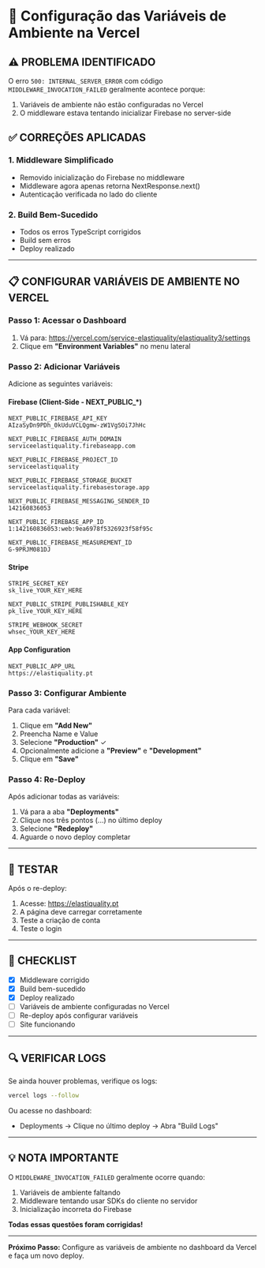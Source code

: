 # 🔧 Configuração das Variáveis de Ambiente na Vercel

## ⚠️ **PROBLEMA IDENTIFICADO**

O erro `500: INTERNAL_SERVER_ERROR` com código `MIDDLEWARE_INVOCATION_FAILED` geralmente acontece porque:
1. Variáveis de ambiente não estão configuradas no Vercel
2. O middleware estava tentando inicializar Firebase no server-side

## ✅ **CORREÇÕES APLICADAS**

### **1. Middleware Simplificado**
- Removido inicialização do Firebase no middleware
- Middleware agora apenas retorna NextResponse.next()
- Autenticação verificada no lado do cliente

### **2. Build Bem-Sucedido**
- Todos os erros TypeScript corrigidos
- Build sem erros
- Deploy realizado

---

## 📋 **CONFIGURAR VARIÁVEIS DE AMBIENTE NO VERCEL**

### **Passo 1: Acessar o Dashboard**
1. Vá para: https://vercel.com/service-elastiquality/elastiquality3/settings
2. Clique em **"Environment Variables"** no menu lateral

### **Passo 2: Adicionar Variáveis**

Adicione as seguintes variáveis:

#### **Firebase (Client-Side - NEXT_PUBLIC_*)**
```
NEXT_PUBLIC_FIREBASE_API_KEY
AIzaSyDn9PDh_0kUduVCLQgmw-zW1VgSOi7JhHc

NEXT_PUBLIC_FIREBASE_AUTH_DOMAIN
serviceelastiquality.firebaseapp.com

NEXT_PUBLIC_FIREBASE_PROJECT_ID
serviceelastiquality

NEXT_PUBLIC_FIREBASE_STORAGE_BUCKET
serviceelastiquality.firebasestorage.app

NEXT_PUBLIC_FIREBASE_MESSAGING_SENDER_ID
142160836053

NEXT_PUBLIC_FIREBASE_APP_ID
1:142160836053:web:9ea6978f5326923f58f95c

NEXT_PUBLIC_FIREBASE_MEASUREMENT_ID
G-9PRJM081DJ
```

#### **Stripe**
```
STRIPE_SECRET_KEY
sk_live_YOUR_KEY_HERE

NEXT_PUBLIC_STRIPE_PUBLISHABLE_KEY
pk_live_YOUR_KEY_HERE

STRIPE_WEBHOOK_SECRET
whsec_YOUR_KEY_HERE
```

#### **App Configuration**
```
NEXT_PUBLIC_APP_URL
https://elastiquality.pt
```

### **Passo 3: Configurar Ambiente**

Para cada variável:
1. Clique em **"Add New"**
2. Preencha Name e Value
3. Selecione **"Production"** ✓
4. Opcionalmente adicione a **"Preview"** e **"Development"**
5. Clique em **"Save"**

### **Passo 4: Re-Deploy**

Após adicionar todas as variáveis:
1. Vá para a aba **"Deployments"**
2. Clique nos três pontos (...) no último deploy
3. Selecione **"Redeploy"**
4. Aguarde o novo deploy completar

---

## 🧪 **TESTAR**

Após o re-deploy:
1. Acesse: https://elastiquality.pt
2. A página deve carregar corretamente
3. Teste a criação de conta
4. Teste o login

---

## 📝 **CHECKLIST**

- [x] Middleware corrigido
- [x] Build bem-sucedido
- [x] Deploy realizado
- [ ] Variáveis de ambiente configuradas no Vercel
- [ ] Re-deploy após configurar variáveis
- [ ] Site funcionando

---

## 🔍 **VERIFICAR LOGS**

Se ainda houver problemas, verifique os logs:

```bash
vercel logs --follow
```

Ou acesse no dashboard:
- Deployments → Clique no último deploy → Abra "Build Logs"

---

## 💡 **NOTA IMPORTANTE**

O `MIDDLEWARE_INVOCATION_FAILED` geralmente ocorre quando:
1. Variáveis de ambiente faltando
2. Middleware tentando usar SDKs do cliente no servidor
3. Inicialização incorreta do Firebase

**Todas essas questões foram corrigidas!**

---

**Próximo Passo:** Configure as variáveis de ambiente no dashboard da Vercel e faça um novo deploy.

